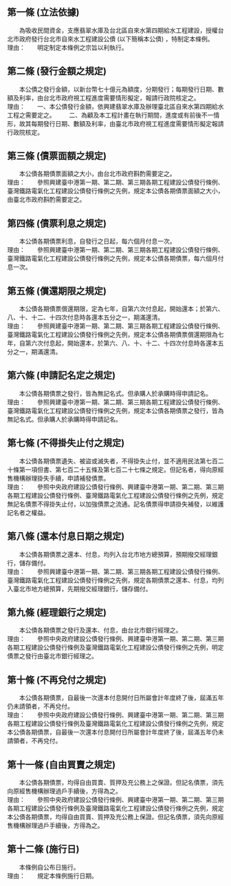 第一條 (立法依據)
-----------------
　　為吸收民間資金，支應翡翠水庫及台北區自來水第四期給水工程建設，授權台北市政府發行台北市自來水工程建設公債 (以下簡稱本公債) ，特制定本條例。  
理由：　　明定制定本條例之宗旨以利執行。

第二條 (發行金額之規定)
-----------------------
　　本公債之發行金額，以新台幣七十億元為額度，分期發行；每期發行日期、數額及利率，由台北市政府視工程進度需要情形擬定，報請行政院核定之。  
理由：　　一、本公債發行金額，依興建翡翠水庫及辦理臺北區自來水第四期給水工程之需要定之。
　　二、為顧及本工程計畫在執行期間，進度或有前後不一情形，故其每期發行日期、數額及利率，由臺北市政府視工程進度需要情形擬定報請行政院核定。

第三條 (債票面額之規定)
-----------------------
　　本公債各期債票面額之大小，由台北市政府斟酌需要定之。  
理由：　　參照興建臺中港第一期、第二期、第三期各期工程建設公債發行條例、臺灣鐵路電氣化工程建設公債發行條例之先例，規定本公債各期債票面額之大小，由臺北市政府斟酌需要定之。

第四條 (債票利息之規定)
-----------------------
　　本公債各期債票利息，自發行之日起，每六個月付息一次。  
理由：　　參照興建臺中港第一期、第二期、第三期各期工程建設公債發行條例、臺灣鐵路電氣化工程建設公債發行條例之先例，規定本公債各期債票，每六個月付息一次。

第五條 (償還期限之規定)
-----------------------
　　本公債各期債票償還期限，定為七年，自第六次付息起，開始還本；於第六、八、十、十二、十四次付息時各還本五分之一，期滿還清。  
理由：　　參照興建臺中港第一期、第二期、第三期各期工程建設公債發行條例、臺灣鐵路電氣化工程建設公債發行條例之先例，規定本公債各期債票償還期限為七年，自第六次付息起，開始還本，於第六、八、十、十二、十四次付息時各還本五分之一，期滿還清。

第六條 (申請記名定之規定)
-------------------------
　　本公債各期債票之發行，皆為無記名式。但承購人於承購時得申請記名。  
理由：　　參照興建臺中港第一期、第二期、第三期各期工程建設公債發行條例、臺灣鐵路電氣化工程建設公債發行條例之先例，規定本公債各期債票之發行，皆為無記名式。但承購人於承購時得申請記名。

第七條 (不得掛失止付之規定)
---------------------------
　　本公債各期債票遺失、被盜或滅失者，不得掛失止付，並不適用民法第七百二十條第一項但書、第七百二十五條及第七百二十七條之規定。但記名者，得向原經售機構辦理掛失手續，申請補發債票。  
理由：　　參照中央政府建設公債發行條例、興建臺中港第一期、第二期、第三期各期工程建設公債發行條例、臺灣鐵路電氣化工程建設公債發行條例之先例，規定無記名債票不得掛失止付，以加強債票之流通。記名債票得申請掛失補發，以維護記名者之權益。

第八條 (還本付息日期之規定)
---------------------------
　　本公債各期債票之還本、付息，均列入台北市地方總預算，預期撥交經理銀行，儲存備付。  
理由：　　參照興建臺中港第一期、第二期、第三期各期工程建設公債發行條例、臺灣鐵路電氣化工程建設公債發行條例之先例，規定各期債票之還本、付息，均列入臺北市地方總預算，先期撥交經理銀行，儲存備付。

第九條 (經理銀行之規定)
-----------------------
　　本公債各期債票之發行及還本、付息，由台北市銀行經理之。  
理由：　　參照中央政府建設公債發行條例、興建臺中港第一期、第二期、第三期各期工程建設公債發行條例及臺灣鐵路電氣化工程建設公債發行條例之先例，明定債票之發行由臺北市銀行經理之。

第十條 (不再兌付之規定)
-----------------------
　　本公債各期債票，自最後一次還本付息開付日所屬會計年度終了後，屆滿五年仍未請領者，不再兌付。  
理由：　　參照中央政府建設公債發行條例、興建臺中港第一期、第二期、第三期各期工程建設公債發行條例及臺灣鐵路電氣化工程建設公債發行條例之先例，規定本公債各期債票，自最後一次還本付息開付日所屬會計年度終了後，屆滿五年仍未請領者，不再兌付。

第十一條 (自由買賣之規定)
-------------------------
　　本公債各期債票，均得自由買賣、質押及充公務上之保證。但記名債票，須先向原經售機構辦理過戶手續後，方得為之。  
理由：　　參照中央政府建設公債發行條例、興建臺中港第一期、第二期、第三期各期工程建設公債發行條例及臺灣鐵路電氣化工程建設公債發行條例之先例，規定本公債各期債票，均得自由買賣、質押及充公務上保證。但記名債票，須先向原經售機構辦理過戶手續後，方得為之。

第十二條 (施行日)
-----------------
　　本條例自公布日施行。  
理由：　　規定本條例施行日期。